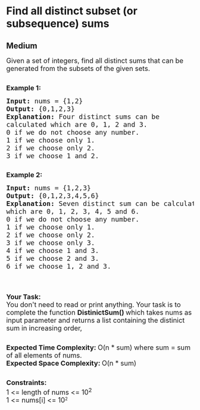 # Find all distinct subset (or subsequence) sums
## Medium
<div class="problems_problem_content__Xm_eO" speechify-initial-font-family="Nunito" speechify-initial-font-size="16px"><p speechify-initial-font-family="Nunito" speechify-initial-font-size="17px"><span style="font-size:18px" speechify-initial-font-family="Nunito" speechify-initial-font-size="17px">Given a set of integers, find all distinct sums that can be generated from the subsets of the given sets.</span><br speechify-initial-font-family="Nunito" speechify-initial-font-size="17px">
&nbsp;</p>

<p speechify-initial-font-family="Nunito" speechify-initial-font-size="17px"><span style="font-size:18px" speechify-initial-font-family="Nunito" speechify-initial-font-size="17px"><strong speechify-initial-font-family="&quot;Source Sans 3&quot;" speechify-initial-font-size="17px">Example 1:</strong></span></p>

<pre speechify-initial-font-family="Nunito" speechify-initial-font-size="17px"><span style="font-size:18px" speechify-initial-font-family="Nunito" speechify-initial-font-size="17px"><strong speechify-initial-font-family="&quot;Source Sans 3&quot;" speechify-initial-font-size="17px">Input: </strong>nums = {1,2}
<strong speechify-initial-font-family="&quot;Source Sans 3&quot;" speechify-initial-font-size="17px">Output: </strong>{0,1,2,3}
<strong speechify-initial-font-family="&quot;Source Sans 3&quot;" speechify-initial-font-size="17px">Explanation: </strong>Four distinct sums can be
calculated which are 0, 1, 2 and 3.
0 if we do not choose any number.
1 if we choose only 1.
2 if we choose only 2.
3 if we choose 1 and 2.</span>

</pre>

<p speechify-initial-font-family="Nunito" speechify-initial-font-size="17px"><span style="font-size:18px" speechify-initial-font-family="Nunito" speechify-initial-font-size="17px"><strong speechify-initial-font-family="&quot;Source Sans 3&quot;" speechify-initial-font-size="17px">Example 2:</strong></span></p>

<pre speechify-initial-font-family="Nunito" speechify-initial-font-size="17px"><span style="font-size:18px" speechify-initial-font-family="Nunito" speechify-initial-font-size="17px"><strong speechify-initial-font-family="&quot;Source Sans 3&quot;" speechify-initial-font-size="17px">Input: </strong>nums = {1,2,3}
<strong speechify-initial-font-family="&quot;Source Sans 3&quot;" speechify-initial-font-size="17px">Output: </strong>{0,1,2,3,4,5,6}
<strong speechify-initial-font-family="&quot;Source Sans 3&quot;" speechify-initial-font-size="17px">Explanation: </strong>Seven distinct sum can be calculated
which are 0, 1, 2, 3, 4, 5 and 6.
0 if we do not choose any number.
1 if we choose only 1.
2 if we choose only 2.
3 if we choose only 3.
4 if we choose 1 and 3.
5 if we choose 2 and 3.
6 if we choose 1, 2 and 3.</span>

</pre>

<p speechify-initial-font-family="Nunito" speechify-initial-font-size="17px">&nbsp;</p>

<p speechify-initial-font-family="Nunito" speechify-initial-font-size="17px"><span style="font-size:18px" speechify-initial-font-family="Nunito" speechify-initial-font-size="17px"><strong speechify-initial-font-family="&quot;Source Sans 3&quot;" speechify-initial-font-size="17px">Your Task:</strong><br speechify-initial-font-family="Nunito" speechify-initial-font-size="17px">
You don't need to read or print anything. Your task is to complete the function&nbsp;<strong speechify-initial-font-family="&quot;Source Sans 3&quot;" speechify-initial-font-size="17px">DistinictSum()&nbsp;</strong>which takes nums as input parameter and returns a list containing the distinict sum in increasing order,</span><br speechify-initial-font-family="Nunito" speechify-initial-font-size="17px">
&nbsp;</p>

<p speechify-initial-font-family="Nunito" speechify-initial-font-size="17px"><span style="font-size:18px" speechify-initial-font-family="Nunito" speechify-initial-font-size="17px"><strong speechify-initial-font-family="&quot;Source Sans 3&quot;" speechify-initial-font-size="17px">Expected Time Complexity:&nbsp;</strong>O(n * sum) where sum = sum of all elements of nums.<br speechify-initial-font-family="Nunito" speechify-initial-font-size="17px">
<strong speechify-initial-font-family="&quot;Source Sans 3&quot;" speechify-initial-font-size="17px">Expected Space Complexity:&nbsp;</strong>O(n * sum)</span><br speechify-initial-font-family="Nunito" speechify-initial-font-size="17px">
&nbsp;</p>

<p speechify-initial-font-family="Nunito" speechify-initial-font-size="17px"><span style="font-size:18px" speechify-initial-font-family="Nunito" speechify-initial-font-size="17px"><strong speechify-initial-font-family="&quot;Source Sans 3&quot;" speechify-initial-font-size="17px">Constraints:</strong><br speechify-initial-font-family="Nunito" speechify-initial-font-size="17px">
1 &lt;= length of nums &lt;= 10<sup speechify-initial-font-family="Nunito" speechify-initial-font-size="17px">2</sup></span><br speechify-initial-font-family="Nunito" speechify-initial-font-size="17px">
<span style="font-size:18px" speechify-initial-font-family="Nunito" speechify-initial-font-size="17px">1 &lt;= nums[i] &lt;= 10</span><sup speechify-initial-font-family="Nunito" speechify-initial-font-size="17px">2</sup></p>
</div>